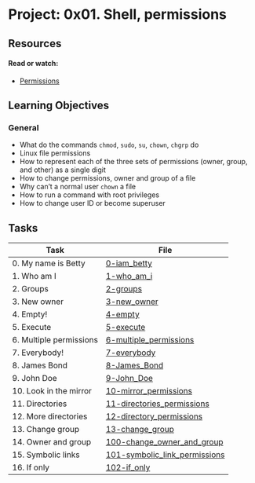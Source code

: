 # Project: 0x01. Shell, permissions

## Resources

#### Read or watch:

* [Permissions](https://intranet.alxswe.com/rltoken/aQmRB6ms-SDHUhqY0Rsa3g)
## Learning Objectives

### General

* What do the commands <code>chmod</code>, <code>sudo</code>, <code>su</code>, <code>chown</code>, <code>chgrp</code> do
* Linux file permissions
* How to represent each of the three sets of permissions (owner, group, and other) as a single digit
* How to change permissions, owner and group of a file
* Why can’t a normal user <code>chown</code> a file
* How to run a command with root privileges
* How to change user ID or become superuser<br>
## Tasks

| Task | File |
| ---- | ---- |
| 0. My name is Betty | [0-iam_betty](./0-iam_betty) |
| 1. Who am I | [1-who_am_i](./1-who_am_i) |
| 2. Groups | [2-groups](./2-groups) |
| 3. New owner | [3-new_owner](./3-new_owner) |
| 4. Empty! | [4-empty](./4-empty) |
| 5. Execute | [5-execute](./5-execute) |
| 6. Multiple permissions | [6-multiple_permissions](./6-multiple_permissions) |
| 7. Everybody! | [7-everybody](./7-everybody) |
| 8. James Bond | [8-James_Bond](./8-James_Bond) |
| 9. John Doe | [9-John_Doe](./9-John_Doe) |
| 10. Look in the mirror | [10-mirror_permissions](./10-mirror_permissions) |
| 11. Directories | [11-directories_permissions](./11-directories_permissions) |
| 12. More directories | [12-directory_permissions](./12-directory_permissions) |
| 13. Change group | [13-change_group](./13-change_group) |
| 14. Owner and group | [100-change_owner_and_group](./100-change_owner_and_group) |
| 15. Symbolic links | [101-symbolic_link_permissions](./101-symbolic_link_permissions) |
| 16. If only | [102-if_only](./102-if_only) |
